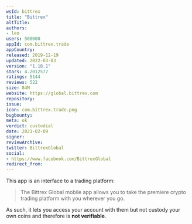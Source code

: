 ```yaml
---
wsId: bittrex
title: "Bittrex"
altTitle: 
authors:
- leo
users: 500000
appId: com.bittrex.trade
appCountry: 
released: 2019-12-19
updated: 2022-03-03
version: "1.18.1"
stars: 4.2012577
ratings: 5144
reviews: 522
size: 84M
website: https://global.bittrex.com
repository: 
issue: 
icon: com.bittrex.trade.png
bugbounty: 
meta: ok
verdict: custodial
date: 2021-02-09
signer: 
reviewArchive:
twitter: BittrexGlobal
social:
- https://www.facebook.com/BittrexGlobal
redirect_from:
---
```


This app is an interface to a trading platform:

> The Bittrex Global mobile app allows you to take the premiere crypto trading
  platform with you wherever you go.

As such, it lets you access your account with them but not custody your own
coins and therefore is **not verifiable**.
